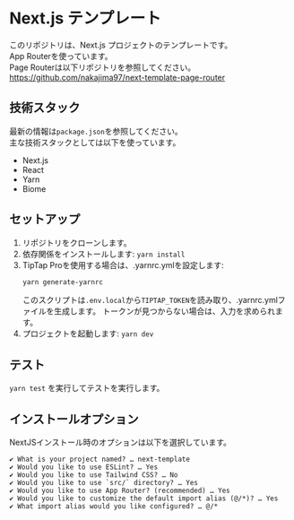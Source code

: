 # Next.js テンプレート

このリポジトリは、Next.js プロジェクトのテンプレートです。  
App Routerを使っています。  
Page Routerは以下リポジトリを参照してください。  
https://github.com/nakajima97/next-template-page-router

## 技術スタック
最新の情報は`package.json`を参照してください。  
主な技術スタックとしては以下を使っています。  

* Next.js
* React
* Yarn
* Biome

## セットアップ

1. リポジトリをクローンします。
2. 依存関係をインストールします: `yarn install`
3. TipTap Proを使用する場合は、.yarnrc.ymlを設定します:
   ```bash
   yarn generate-yarnrc
   ```
   このスクリプトは`.env.local`から`TIPTAP_TOKEN`を読み取り、.yarnrc.ymlファイルを生成します。
   トークンが見つからない場合は、入力を求められます。
4. プロジェクトを起動します: `yarn dev`

## テスト

`yarn test` を実行してテストを実行します。

## インストールオプション
NextJSインストール時のオプションは以下を選択しています。
```
✔ What is your project named? … next-template
✔ Would you like to use ESLint? … Yes
✔ Would you like to use Tailwind CSS? … No
✔ Would you like to use `src/` directory? … Yes
✔ Would you like to use App Router? (recommended) … Yes
✔ Would you like to customize the default import alias (@/*)? … Yes
✔ What import alias would you like configured? … @/*
```
